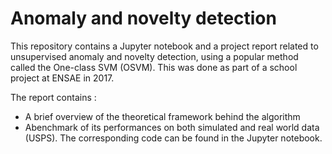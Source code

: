 # Anomaly and novelty detection

This repository contains a Jupyter notebook and a project report related to unsupervised anomaly and novelty detection, using a popular method called the One-class SVM (OSVM). This was done as part of a school project at ENSAE in 2017.

The report contains :

* A brief overview of the theoretical framework behind the algorithm
* Abenchmark of its performances on both simulated and real world data (USPS). The corresponding code can be found in the Jupyter notebook.

